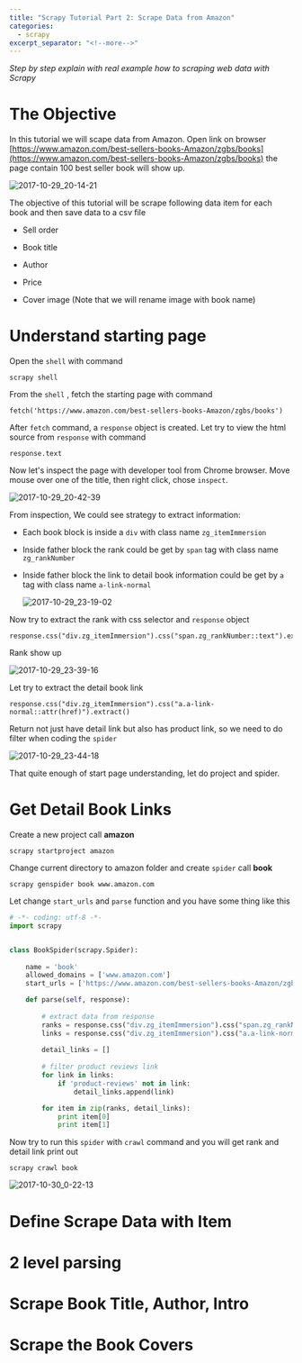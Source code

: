 ```yaml
---
title: "Scrapy Tutorial Part 2: Scrape Data from Amazon"
categories:
  - scrapy
excerpt_separator: "<!--more-->"
---
```



*Step by step explain with real example how to scraping web data with Scrapy*

<!--more-->

# The Objective

In this tutorial we will scape data from Amazon. Open link on browser [https://www.amazon.com/best-sellers-books-Amazon/zgbs/books](https://www.amazon.com/best-sellers-books-Amazon/zgbs/books) the page contain 100 best seller book will show up.

![2017-10-29_20-14-21](/assets\images\2017-10-29_20-14-21.jpg)

The objective of this tutorial will be scrape following data item for each book and then save data to a csv file

* Sell order
* Book title


* Author
* Price
* Cover image (Note that we will rename image with book name)



# Understand starting page

Open the `shell` with command

```shell
scrapy shell
```

From the `shell` , fetch the starting page with command

```shell
fetch('https://www.amazon.com/best-sellers-books-Amazon/zgbs/books')
```

After `fetch` command, a `response` object is created. Let try to view the html source from `response` with command

```shell
response.text
```

Now let's inspect the page with developer tool from Chrome browser. Move mouse over one of the title, then right click, chose `inspect`.

![2017-10-29_20-42-39](/assets\images\2017-10-29_20-42-39.jpg) 



From inspection, We could see strategy to extract information:

* Each book block is inside a `div` with class name `zg_itemImmersion` 

* Inside father block the rank could be get by `span` tag with class name `zg_rankNumber` 

* Inside father block the link to detail book information could be get by `a` tag with class name `a-link-normal` 

  ![2017-10-29_23-19-02](/assets\images\2017-10-29_23-19-02.jpg)

Now try to extract the rank with css selector and `response` object

```shell
response.css("div.zg_itemImmersion").css("span.zg_rankNumber::text").extract()
```

Rank show up

![2017-10-29_23-39-16](/assets\images\2017-10-29_23-39-16.jpg)

Let try to extract the detail book link

```shell
response.css("div.zg_itemImmersion").css("a.a-link-normal::attr(href)").extract()
```

Return not just have detail link but also has product link, so we need to do filter when coding the `spider`

![2017-10-29_23-44-18](/assets\images\2017-10-29_23-44-18.jpg)

That quite enough of start page understanding, let do project and spider.

# Get Detail Book Links

Create a new project call **amazon**

```shell
scrapy startproject amazon
```

Change current directory to amazon folder and create `spider` call **book**

```shell
scrapy genspider book www.amazon.com
```

Let change `start_urls`  and `parse` function and you have some thing like this

```python
# -*- coding: utf-8 -*-
import scrapy


class BookSpider(scrapy.Spider):
    
    name = 'book'
    allowed_domains = ['www.amazon.com']
    start_urls = ['https://www.amazon.com/best-sellers-books-Amazon/zgbs/books']

    def parse(self, response):
        
        # extract data from response
        ranks = response.css("div.zg_itemImmersion").css("span.zg_rankNumber::text").extract()
        links = response.css("div.zg_itemImmersion").css("a.a-link-normal::attr(href)").extract()
        
        detail_links = []
        
        # filter product reviews link
        for link in links:
        	if 'product-reviews' not in link:
        		detail_links.append(link)

        for item in zip(ranks, detail_links):
	        print item[0]
	        print item[1]
```

Now try to run this `spider` with `crawl` command and you will get rank and detail link print out

```shell
scrapy crawl book
```

![2017-10-30_0-22-13](/assets\images\2017-10-30_0-22-13.jpg)

# Define Scrape Data with Item

# 2 level parsing

# Scrape Book Title, Author, Intro

# Scrape the Book Covers



